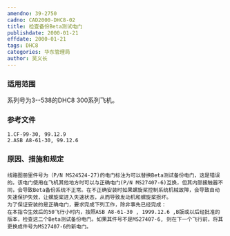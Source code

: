 ```yaml
---
amendno: 39-2750
cadno: CAD2000-DHC8-02
title: 检查备份Beta测试电门
publishdate: 2000-01-21
effdate: 2000-01-21
tags: DHC8
categories: 华东管理局
author: 吴义长
---
```


### 适用范围 
系列号为3--538的DHC8 300系列飞机。

### 参考文件
    1.CF-99-30, 99.12.9 
    2.ASB A8-61-30, 99.12.6 

### 原因、措施和规定 
    线路图册里件号为（P/N MS24524-27)的电门标注为可以替换Beta测试备份电门，这是错误的。该电门使用在飞机其他地方时可以与正确电门(P/N MS27407-6)互换，但其内部接触器不同，会导致Beta备份系统不正常。在不正确安装时如果螺旋桨控制系统机械故障，会导致自动失速保护失效，让螺旋桨进入失速状态，从而导致发动机和螺旋桨损坏。 
    为了保证安装的是正确电门，要求完成下列工作，除非事先已经完成： 
    在本指令生效后的50飞行小时内，按照ASB A8-61-30 , 1999.12.6 ,B版或以后经批准的版本，检查这二个Beta测试备份电门。如果其件号不是MS27407-6, 则在下一个飞行前，将其更换成件号为MS27407-6的新电门。
  
